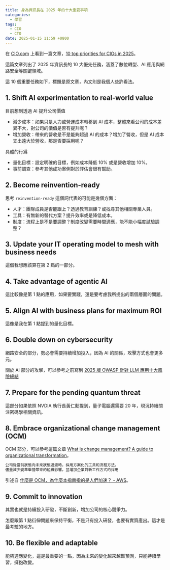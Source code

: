 ```yaml
---
title: 身為資訊長在 2025 年的十大重要事項
categories:
  - 學習
tags:
  - CIO
  - CTO
date: 2025-01-15 11:59 +0800
---
```


在 [CIO.com](https://www.cio.com/) 上看到一篇文章，[10 top priorities for CIOs in 2025](https://www.cio.com/article/3801023/10-top-priorities-for-cios-in-2025.html)。

這篇文章列出了 2025 年資訊長的 10 大優先任務，涵蓋了數位轉型、AI 應用與網路安全等關鍵領域。

這 10 個重要任務如下，標題是原文章，內文則是我個人些許看法。

## 1. Shift AI experimentation to real-world value

目前想到透過 AI 提升公司價值

- 減少成本：如果只是人力或營運成本轉移到 AI 成本，整體來看公司的成本差異不大，對公司的價值是否有提升呢？
- 增加營收：帶來的營收是不是能夠超過 AI 的成本？增加了營收，但是 AI 成本支出遠大於營收，那是否要採用呢？

具體的行爲

- 量化目標：設定明確的目標，例如成本降低 10% 或是營收增加 10%。
- 事前調查：參考其他成功案例對於評估會很有幫助。

## 2. Become reinvention-ready

思考 `reinvention-ready` 這個詞代表的可能是幾個方面：

- 人才：團隊成員是否能跟上？透過教育訓練？或找尋其他相關專業人員。
- 工具：有無新的替代方案？提升效率或是降低成本。
- 制度：流程上是不是要調整？制度改變需要時間適應，能不能小幅度試驗調整？

## 3. Update your IT operating model to mesh with business needs

這個我想應該算在第 2 點的一部分。

## 4. Take advantage of agentic AI

這比較像是第 1 點的應用，如果要實踐，還是要考慮我所提出的兩個層面的問題。

## 5. Align AI with business plans for maximum ROI

這像是我在第 1 點提到的量化目標。

## 6. Double down on cybersecurity

網路安全的部分，勢必會需要持續增加投入，因為 AI 的關係，攻擊方式也會更多元。

關於 AI 部分的攻擊，可以參考之前寫到 [2025 版 OWASP 針對 LLM 應用十大風險總結](/posts/owasp-2025-top-10-risk-for-llms/)

## 7. Prepare for the pending quantum threat

這部分如果依照 NVDIA 執行長黃仁勳提到，量子電腦還需要 20 年，現況持續關注密碼學相關資訊。

## 8. Embrace organizational change management (OCM)

OCM 部分，可以參考這篇文章 [What is change management? A guide to organizational transformation](https://www.cio.com/article/272222/change-management-change-management-definition-and-solutions.html)。

```markdown
公司從當前狀態向未來狀態過渡時，採用方案化的工具和流程方法，
儘量減少變革舉措帶來的組織影響，並增加企業對新工作方式的採用
```
引述自 [什麼是 OCM，為什麼本指南指的是人們加速？ - AWS](https://docs.aws.amazon.com/zh_tw/prescriptive-guidance/latest/migration-ocm/faq.html)。

## 9. Commit to innovation

其實也就是持續投入研發，不斷創新，增加公司的核心競爭力。

怎麼跟第 1 點衍伸問題來保持平衡，不是只有投入研發，也要有實質產出。這才是最考驗的地方。

## 10. Be flexible and adaptable

能夠適應變化，這是最重要的一點，因為未來的變化越來越難預測，只能持續學習，擁抱改變。
